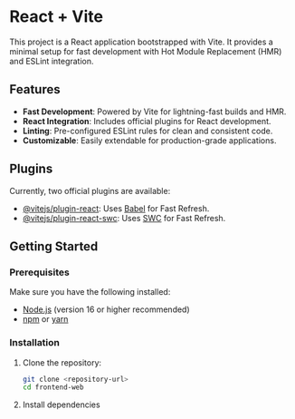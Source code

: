 # React + Vite

This project is a React application bootstrapped with Vite. It provides a minimal setup for fast development with Hot Module Replacement (HMR) and ESLint integration.

## Features

- **Fast Development**: Powered by Vite for lightning-fast builds and HMR.
- **React Integration**: Includes official plugins for React development.
- **Linting**: Pre-configured ESLint rules for clean and consistent code.
- **Customizable**: Easily extendable for production-grade applications.

## Plugins

Currently, two official plugins are available:

- [@vitejs/plugin-react](https://github.com/vitejs/vite-plugin-react/blob/main/packages/plugin-react/README.md): Uses [Babel](https://babeljs.io/) for Fast Refresh.
- [@vitejs/plugin-react-swc](https://github.com/vitejs/vite-plugin-react-swc): Uses [SWC](https://swc.rs/) for Fast Refresh.

## Getting Started

### Prerequisites

Make sure you have the following installed:

- [Node.js](https://nodejs.org/) (version 16 or higher recommended)
- [npm](https://www.npmjs.com/) or [yarn](https://yarnpkg.com/)

### Installation

1. Clone the repository:

   ```sh
   git clone <repository-url>
   cd frontend-web
2. Install dependencies